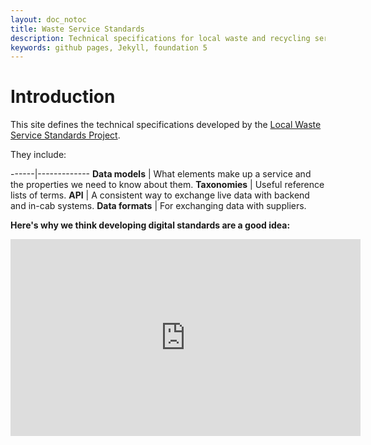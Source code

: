 ```yaml
---
layout: doc_notoc
title: Waste Service Standards
description: Technical specifications for local waste and recycling services
keywords: github pages, Jekyll, foundation 5
---
```

# Introduction

This site defines the technical specifications developed by the [Local Waste Service Standards Project](http://www.localdirect.gov.uk/product/local-waste-service-standards-project/).

They include:

------|-------------
**Data models** | What elements make up a service and the properties we need to know about them.
**Taxonomies** | Useful reference lists of terms.
**API** | A consistent way to exchange live data with backend and in-cab systems.
**Data formats** | For exchanging data with suppliers.



**Here's why we think developing digital standards are a good idea:**

<iframe width="560" height="315" src="https://www.youtube.com/embed/oUPJbY3ueo8" frameborder="0" allowfullscreen></iframe>

